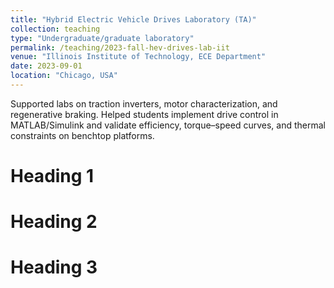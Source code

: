 ```yaml
---
title: "Hybrid Electric Vehicle Drives Laboratory (TA)"
collection: teaching
type: "Undergraduate/graduate laboratory"
permalink: /teaching/2023-fall-hev-drives-lab-iit
venue: "Illinois Institute of Technology, ECE Department"
date: 2023-09-01
location: "Chicago, USA"
---
```


Supported labs on traction inverters, motor characterization, and regenerative braking. Helped students implement drive control in MATLAB/Simulink and validate efficiency, torque–speed curves, and thermal constraints on benchtop platforms.

Heading 1
======

Heading 2
======

Heading 3
======
